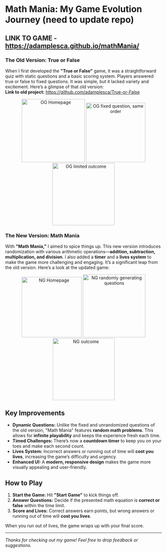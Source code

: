 # Math Mania: My Game Evolution Journey (need to update repo)

## LINK TO GAME - https://adamplesca.github.io/mathMania/

### The Old Version: True or False

When I first developed the **"True or False"** game, it was a straightforward quiz with static questions and a basic scoring system. Players answered true or false to fixed questions. It was simple, but it lacked variety and excitement. Here’s a glimpse of that old version: 
<br>
**Link to old project:** https://github.com/adamplesca/True-or-False

<p align="center">
  <img src="https://github.com/user-attachments/assets/20b1be80-0061-4d5b-a4f9-26435804b810" alt="OG Homepage" width="203"/>
  <img src="https://github.com/user-attachments/assets/9bc4ae81-4f51-405d-ad1c-4ea5f3a1414f" alt="OG fixed question, same order" width="191"/>
  <img src="https://github.com/user-attachments/assets/119e4f54-dbb4-40e8-a4eb-ee4d01d741a2" alt="OG limited outcome" width="200"/>
</p>

### The New Version: Math Mania

With **"Math Mania,"** I aimed to spice things up. This new version introduces randomization with various arithmetic operations—**addition, subtraction, multiplication, and division**. I also added a **timer** and a **lives system** to make the game more challenging and engaging. It’s a significant leap from the old version. Here’s a look at the updated game:

<p align="center">
  <img src="https://github.com/user-attachments/assets/ca1b19ca-909e-4f31-b399-600ce6400243" alt="NG Homepage" width="193.4"/>
  <img src="https://github.com/user-attachments/assets/5c78bd8a-907a-404a-844d-85c8046aed7e" alt="NG randomly generating questions" width="201.5"/>
  <img src="https://github.com/user-attachments/assets/22ea8825-ea17-44cf-8813-55d834fdf6a7" alt="NG outcome" width="199"/>
</p>

## Key Improvements

- **Dynamic Questions:** Unlike the fixed and unrandomized questions of the old version, "Math Mania" features **random math problems**.
 This allows for **infinite playability** and keeps the experience fresh each time.
- **Timed Challenges:** There’s now a **countdown timer** to keep you on your toes and make each second count.
- **Lives System:** Incorrect answers or running out of time will **cost you lives**, increasing the game’s difficulty and urgency.
- **Enhanced UI:** A **modern, responsive design** makes the game more visually appealing and user-friendly.

## How to Play

1. **Start the Game:** Hit **"Start Game"** to kick things off.
2. **Answer Questions:** Decide if the presented math equation is **correct or false** within the time limit.
3. **Score and Lives:** Correct answers earn points, but wrong answers or running out of time will **cost you lives**.

When you run out of lives, the game wraps up with your final score.

---

*Thanks for checking out my game! Feel free to drop feedback or suggestions.*
